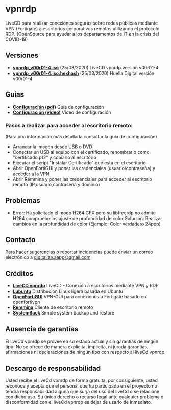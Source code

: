 # vpnrdp
LiveCD para realizar conexiones seguras sobre redes públicas mediante VPN (Fortigate) a escritorios corporativos remotos utilizando el protocolo RDP.
(OpenSource para ayudar a los departamentos de IT en la crisis del COVID-19)

## Versiones

- [**vpnrdp_v00r01-4.iso**](https://drive.google.com/file/d/1z0506MWcTTR3q_-n0unegmEgEsfdGXc2/view?usp=sharing) (25/03/2020) LiveCD vpnrdp versión v00r01-4
- [**vpnrdp_v00r01-4.iso.hexhash**](https://github.com/digitaliza-aapp/vpnrdp/blob/master/vpnrdp_v00r01-4.iso.hexhash) (25/03/2020) Huella Digital versión v00r01-4


## Guías

- [**Configuración (pdf)**](https://github.com/digitaliza-aapp/vpnrdp/blob/master/configuracion_vpnrdp_v00r02.pdf?raw=yes) Guía de configuración
- [**Configuración (video)**](https://github.com/digitaliza-aapp/vpnrdp/blob/master/VPNRDP.webm?raw=yes) Vídeo de configuración

### Pasos a realizar para acceder al escritorio remoto:

 (Para una información más detallada consultar la guía de configuración)
 
 * Arrancar la imagen desde USB o DVD
 * Conectar un USB al equipo con el certificado, renombrarlo como "certificado.p12" y copiarlo al escritorio
 * Ejecutar el script "Instalar Certificado" que esta en el escritorio
 * Abrir OpenFortiGUI y poner las credenciales (usuario/contraseña) y acceder a la VPN
 * Abrir Remmina y poner las credenciales para acceder al escritorio remoto (IP,usuario,contraseña y dominio)


## Problemas

* Error: Ha solicitado el modo H264 GFX pero su libfreerdp no admite H264 compruebe los ajuste de profundidad de color
  Solución: Realizar cambios en la profundidad de color (Ejemplo: Color verdadero 24ppp)

## Contacto

Para hacer sugerencias ó reportar incidencias puede enviar un correo electrónico a digitaliza.aapp@gmail.com  

## Créditos

- [**LiveCD vpnrdp**](https://github.com/digitaliza-aapp/vpnrdp/blob/master/README.md) LiveCD - Conexión a escritorios mediante VPN y RDP
- [**Lubuntu**](https://lubuntu.net/)	Distribución Linux ligera basada en Ubuntu
- [**OpenFortiGUI**](https://github.com/theinvisible/openfortigui) VPN-GUI para conexiones a Fortigate basado en
openfortivpn
- [**Remmina**](https://remmina.org/)	Cliente de escritorio remoto
- [**SystemBack**](https://github.com/fconidi/Systemback-1.9.3) Simple system backup and restore	

## Ausencia de garantías

El liveCd vpnrdp se provee en su estado actual y sin garantías de ningún tipo. No se ofrece de manera explícita, implicita, ni jurada garantías, afirmaciones ni declaraciones de ningún tipo con respecto al liveCd vpnrdp.

## Descargo de responsabilidad

Usted recibe el liveCd vpnrdp de forma gratuita, por consiguiente, usted reconoce y acepta que el personal que ha participado en el proyecto no tendrá responsabilidad alguna que surja del uso del liveCd o se relacione con dicho uso. Su único derecho o recurso legal ante cualquier problema o disconformidad con el liveCd vpnrdp es dejar de usarlo de inmediato. 
